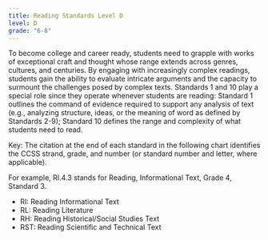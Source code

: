 ```yaml
---
title: Reading Standards Level D
level: D
grade: "6-8"
---
```

To become college and career ready, students need to grapple with works of exceptional craft and thought whose range extends across genres, cultures, and centuries. By engaging with increasingly complex readings, students gain the ability to evaluate intricate arguments and the capacity to surmount the challenges posed by complex texts. Standards 1 and 10 play a special role since they operate whenever students are reading: Standard 1 outlines the command of evidence required to support any analysis of text (e.g., analyzing structure, ideas, or the meaning of word as defined by Standards 2-9); Standard 10 defines the range and complexity of what students need to read.

Key: The citation at the end of each standard in the following chart identifies the CCSS strand, grade, and number (or standard number and letter, where applicable).

For example, RI.4.3 stands for Reading, Informational Text, Grade 4, Standard 3.

 * RI: Reading Informational Text
 * RL: Reading Literature
 * RH: Reading Historical/Social Studies Text
 * RST: Reading Scientific and Technical Text
